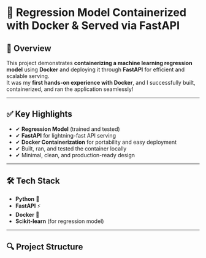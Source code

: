 # 🚀 Regression Model Containerized with Docker & Served via FastAPI

## 📌 Overview
This project demonstrates **containerizing a machine learning regression model** using **Docker** and deploying it through **FastAPI** for efficient and scalable serving.  
It was my **first hands-on experience with Docker**, and I successfully built, containerized, and ran the application seamlessly!  

---

## ✅ Key Highlights
- ✔ **Regression Model** (trained and tested)
- ✔ **FastAPI** for lightning-fast API serving
- ✔ **Docker Containerization** for portability and easy deployment
- ✔ Built, ran, and tested the container locally  
- ✔ Minimal, clean, and production-ready design

---

## 🛠 Tech Stack
- **Python** 🐍
- **FastAPI** ⚡
- **Docker** 🐳
- **Scikit-learn** (for regression model)

---

## 🔍 Project Structure
